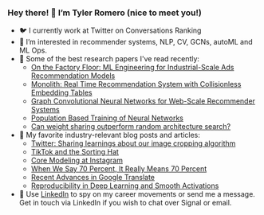 ### Hey there! 👋 I’m Tyler Romero (nice to meet you!)
- 🐦 I currently work at Twitter on Conversations Ranking
- 👀 I’m interested in recommender systems, NLP, CV, GCNs, autoML and ML Ops.
- 🔬 Some of the best research papers I've read recently:
  * [On the Factory Floor: ML Engineering for Industrial-Scale Ads Recommendation Models](https://arxiv.org/abs/2209.05310)
  * [Monolith: Real Time Recommendation System with Collisionless Embedding Tables](https://arxiv.org/pdf/2209.07663.pdf)
  * [Graph Convolutional Neural Networks for Web-Scale Recommender Systems](https://arxiv.org/abs/1806.01973)
  * [Population Based Training of Neural Networks](https://arxiv.org/abs/1711.09846)
  * [Can weight sharing outperform random architecture search?](https://openaccess.thecvf.com/content_CVPR_2020/papers/Bender_Can_Weight_Sharing_Outperform_Random_Architecture_Search_An_Investigation_With_CVPR_2020_paper.pdf)
- 📝 My favorite industry-relevant blog posts and articles:
  * [Twitter: Sharing learnings about our image cropping algorithm](https://blog.twitter.com/engineering/en_us/topics/insights/2021/sharing-learnings-about-our-image-cropping-algorithm)
  * [TikTok and the Sorting Hat](https://www.eugenewei.com/blog/2020/8/3/tiktok-and-the-sorting-hat)
  * [Core Modeling at Instagram](https://instagram-engineering.com/core-modeling-at-instagram-a51e0158aa48)
  * [When We Say 70 Percent, It Really Means 70 Percent](https://fivethirtyeight.com/features/when-we-say-70-percent-it-really-means-70-percent/)
  * [Recent Advances in Google Translate](https://ai.googleblog.com/2020/06/recent-advances-in-google-translate.html)
  * [Reproducibility in Deep Learning and Smooth Activations](https://ai.googleblog.com/2022/04/reproducibility-in-deep-learning-and.html)
- 💼 Use [LinkedIn][linkedin] to spy on my career movements or send me a message. Get in touch via LinkedIn if you wish to chat over Signal or email.

<!---
tyler-romero/tyler-romero is a ✨ special ✨ repository because its `README.md` (this file) appears on your GitHub profile.
You can click the Preview link to take a look at your changes.
--->

[linkedin]: https://linkedin.com/in/tylerromero "LinkedIn Profile"
